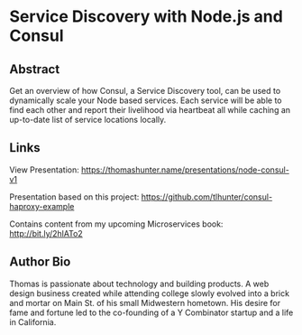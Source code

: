 # Service Discovery with Node.js and Consul

## Abstract

Get an overview of how Consul, a Service Discovery tool, can be used to dynamically scale your Node based services. Each service will be able to find each other and report their livelihood via heartbeat all while caching an up-to-date list of service locations locally.

## Links

View Presentation:
https://thomashunter.name/presentations/node-consul-v1

Presentation based on this project:
https://github.com/tlhunter/consul-haproxy-example

Contains content from my upcoming Microservices book:
http://bit.ly/2hlATo2

## Author Bio

Thomas is passionate about technology and building products. A web design business created while attending college slowly evolved into a brick and mortar on Main St. of his small Midwestern hometown. His desire for fame and fortune led to the co-founding of a Y Combinator startup and a life in California.
